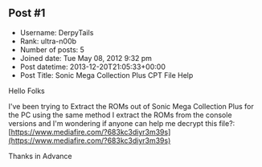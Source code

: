 ## Post #1
- Username: DerpyTails
- Rank: ultra-n00b
- Number of posts: 5
- Joined date: Tue May 08, 2012 9:32 pm
- Post datetime: 2013-12-20T21:05:33+00:00
- Post Title: Sonic Mega Collection Plus CPT File Help

Hello Folks

I've been trying to Extract the ROMs out of Sonic Mega Collection Plus for the PC using the same method I extract the ROMs from the console versions and I'm wondering if anyone can help me decrypt this file?: [https://www.mediafire.com/?683kc3diyr3m39s](https://www.mediafire.com/?683kc3diyr3m39s)

Thanks in Advance
